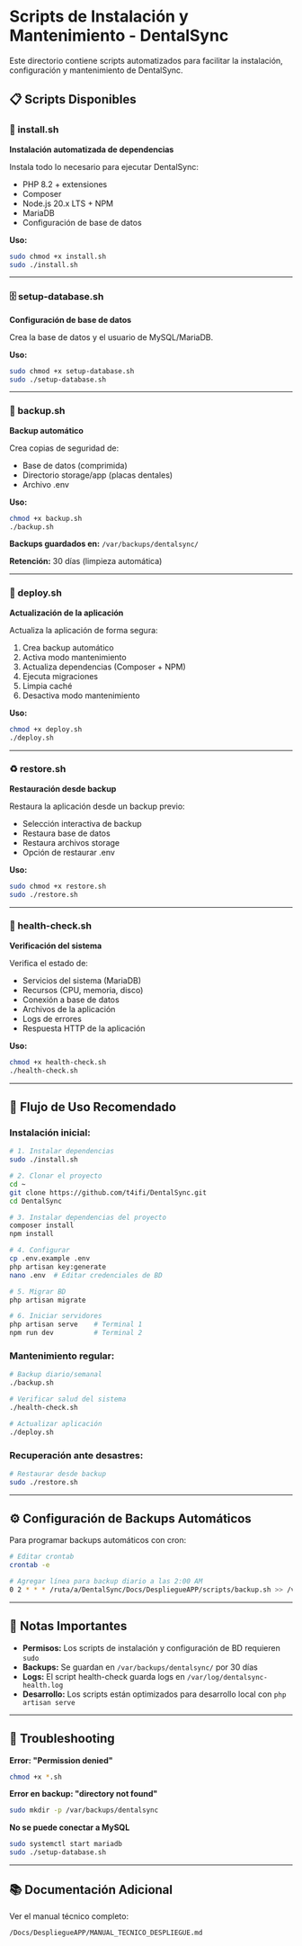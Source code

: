 # Scripts de Instalación y Mantenimiento - DentalSync

Este directorio contiene scripts automatizados para facilitar la instalación, configuración y mantenimiento de DentalSync.

## 📋 Scripts Disponibles

### 🚀 install.sh
**Instalación automatizada de dependencias**

Instala todo lo necesario para ejecutar DentalSync:
- PHP 8.2 + extensiones
- Composer
- Node.js 20.x LTS + NPM
- MariaDB
- Configuración de base de datos

**Uso:**
```bash
sudo chmod +x install.sh
sudo ./install.sh
```

---

### 🗄️ setup-database.sh
**Configuración de base de datos**

Crea la base de datos y el usuario de MySQL/MariaDB.

**Uso:**
```bash
sudo chmod +x setup-database.sh
sudo ./setup-database.sh
```

---

### 💾 backup.sh
**Backup automático**

Crea copias de seguridad de:
- Base de datos (comprimida)
- Directorio storage/app (placas dentales)
- Archivo .env

**Uso:**
```bash
chmod +x backup.sh
./backup.sh
```

**Backups guardados en:** `/var/backups/dentalsync/`

**Retención:** 30 días (limpieza automática)

---

### 🔄 deploy.sh
**Actualización de la aplicación**

Actualiza la aplicación de forma segura:
1. Crea backup automático
2. Activa modo mantenimiento
3. Actualiza dependencias (Composer + NPM)
4. Ejecuta migraciones
5. Limpia caché
6. Desactiva modo mantenimiento

**Uso:**
```bash
chmod +x deploy.sh
./deploy.sh
```

---

### ♻️ restore.sh
**Restauración desde backup**

Restaura la aplicación desde un backup previo:
- Selección interactiva de backup
- Restaura base de datos
- Restaura archivos storage
- Opción de restaurar .env

**Uso:**
```bash
sudo chmod +x restore.sh
sudo ./restore.sh
```

---

### 🏥 health-check.sh
**Verificación del sistema**

Verifica el estado de:
- Servicios del sistema (MariaDB)
- Recursos (CPU, memoria, disco)
- Conexión a base de datos
- Archivos de la aplicación
- Logs de errores
- Respuesta HTTP de la aplicación

**Uso:**
```bash
chmod +x health-check.sh
./health-check.sh
```

---

## 🎯 Flujo de Uso Recomendado

### Instalación inicial:
```bash
# 1. Instalar dependencias
sudo ./install.sh

# 2. Clonar el proyecto
cd ~
git clone https://github.com/t4ifi/DentalSync.git
cd DentalSync

# 3. Instalar dependencias del proyecto
composer install
npm install

# 4. Configurar
cp .env.example .env
php artisan key:generate
nano .env  # Editar credenciales de BD

# 5. Migrar BD
php artisan migrate

# 6. Iniciar servidores
php artisan serve    # Terminal 1
npm run dev          # Terminal 2
```

### Mantenimiento regular:
```bash
# Backup diario/semanal
./backup.sh

# Verificar salud del sistema
./health-check.sh

# Actualizar aplicación
./deploy.sh
```

### Recuperación ante desastres:
```bash
# Restaurar desde backup
sudo ./restore.sh
```

---

## ⚙️ Configuración de Backups Automáticos

Para programar backups automáticos con cron:

```bash
# Editar crontab
crontab -e

# Agregar línea para backup diario a las 2:00 AM
0 2 * * * /ruta/a/DentalSync/Docs/DespliegueAPP/scripts/backup.sh >> /var/log/dentalsync-backup.log 2>&1
```

---

## 📝 Notas Importantes

- **Permisos:** Los scripts de instalación y configuración de BD requieren `sudo`
- **Backups:** Se guardan en `/var/backups/dentalsync/` por 30 días
- **Logs:** El script health-check guarda logs en `/var/log/dentalsync-health.log`
- **Desarrollo:** Los scripts están optimizados para desarrollo local con `php artisan serve`

---

## 🔧 Troubleshooting

**Error: "Permission denied"**
```bash
chmod +x *.sh
```

**Error en backup: "directory not found"**
```bash
sudo mkdir -p /var/backups/dentalsync
```

**No se puede conectar a MySQL**
```bash
sudo systemctl start mariadb
sudo ./setup-database.sh
```

---

## 📚 Documentación Adicional

Ver el manual técnico completo:
```
/Docs/DespliegueAPP/MANUAL_TECNICO_DESPLIEGUE.md
```
